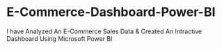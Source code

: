# E-Commerce-Dashboard-Power-BI
I have Analyzed An E-Commerce Sales Data &amp; Created An Intractive Dashboard Using Microsoft Power BI
